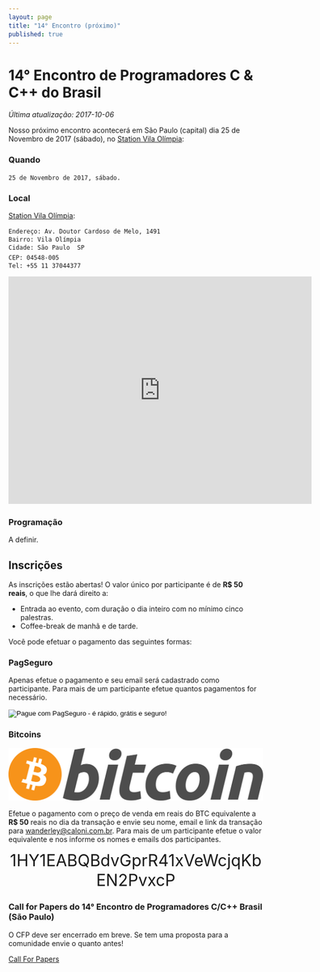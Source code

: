 ```yaml
---
layout: page
title: "14° Encontro (próximo)"
published: true
---
```

# 14° Encontro de Programadores C & C++ do Brasil

*Última atualização: 2017-10-06*

Nosso próximo encontro acontecerá em São Paulo (capital) dia 25 de Novembro de 2017 (sábado), no [Station Vila Olímpia](http://www.stationct.com.br/unidade-vila-olimpia/):

### Quando
```
25 de Novembro de 2017, sábado.
```

### Local
[Station Vila Olímpia](http://www.stationct.com.br/unidade-vila-olimpia/):

```
Endereço: Av. Doutor Cardoso de Melo, 1491 
Bairro: Vila Olímpia 
Cidade: São Paulo  SP
CEP: 04548-005
Tel: +55 11 37044377
```

<iframe src="https://www.google.com/maps/embed?pb=!1m18!1m12!1m3!1d3656.19924143003!2d-46.68990138502158!3d-23.597186384665118!2m3!1f0!2f0!3f0!3m2!1i1024!2i768!4f13.1!3m3!1m2!1s0x94ce5748512eaee5%3A0x123f4e341683dfc1!2sAv.+Dr.+Cardoso+de+Melo%2C+1491+-+Vila+Olimpia%2C+S%C3%A3o+Paulo+-+SP%2C+04548-005!5e0!3m2!1sen!2sbr!4v1507304377730" width="600" height="450" frameborder="0" style="border:0" allowfullscreen></iframe>

### Programação

A definir.

## Inscrições

As inscrições estão abertas! O valor único por participante é de __R$ 50 reais__, o que lhe dará direito a:

 - Entrada ao evento, com duração o dia inteiro com no mínimo cinco palestras.
 - Coffee-break de manhã e de tarde.

Você pode efetuar o pagamento das seguintes formas:

### PagSeguro

Apenas efetue o pagamento e seu email será cadastrado como participante. Para mais de um participante efetue quantos pagamentos for necessário.

<!-- INICIO FORMULARIO BOTAO PAGSEGURO -->
<form action="https://pagseguro.uol.com.br/checkout/v2/payment.html" method="post">
<!-- NÃO EDITE OS COMANDOS DAS LINHAS ABAIXO -->
<input type="hidden" name="code" value="DC84C09D4D4D163BB4B86FA2648453A1" />
<input type="hidden" name="iot" value="button" />
<input type="image" src="https://stc.pagseguro.uol.com.br/public/img/botoes/pagamentos/209x48-comprar-assina.gif" name="submit" alt="Pague com PagSeguro - é rápido, grátis e seguro!" />
</form>
<!-- FINAL FORMULARIO BOTAO PAGSEGURO -->

### Bitcoins

<img src="/public/img/bitcoin_logo.png"/>

Efetue o pagamento com o preço de venda em reais do BTC equivalente a __R$ 50__ reais no dia da transação e envie seu nome, email e link da transação para wanderley@caloni.com.br. Para mais de um participante efetue o valor equivalente e nos informe os nomes e emails dos participantes.

<font size="6em"><p align="center">1HY1EABQBdvGprR41xVeWcjqKbEN2PvxcP</p></font>


### Call for Papers do 14° Encontro de Programadores C/C++ Brasil (São Paulo)

O CFP deve ser encerrado em breve. Se tem uma proposta para a comunidade envie o quanto antes!

[Call For Papers](https://goo.gl/forms/bFkQYWrJvjoitdT43)


